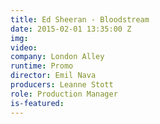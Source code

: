 ```yaml
---
title: Ed Sheeran - Bloodstream
date: 2015-02-01 13:35:00 Z
img: 
video: 
company: London Alley
runtime: Promo
director: Emil Nava
producers: Leanne Stott
role: Production Manager
is-featured: 
---
```



